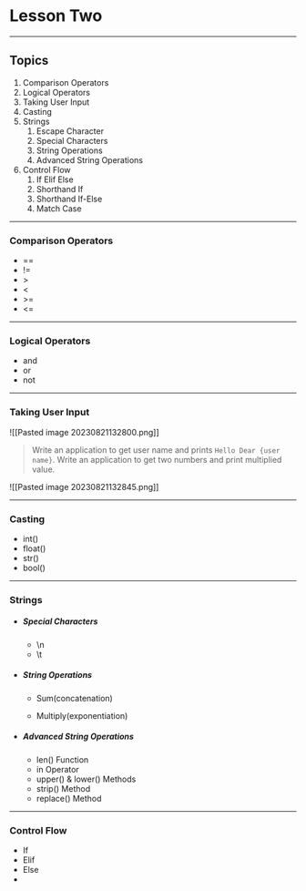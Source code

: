# Lesson Two

----

## Topics

1. Comparison Operators
2. Logical Operators
3. Taking User Input
4. Casting
5. Strings
	 1. Escape Character
	 2. Special Characters
	 3. String Operations
	 4. Advanced String Operations
6. Control Flow
	 1. If Elif Else
	 2. Shorthand If
	 3. Shorthand If-Else
	 4. Match Case

---

### Comparison Operators

- ==
- !=
- \>
- <
- \>=
- <=

---

### Logical Operators

- and
- or
- not

---

### Taking User Input

![[Pasted image 20230821132800.png]]

> Write an application to get user name and prints `Hello Dear {user name}`.
> Write an application to get two numbers and print multiplied value.

![[Pasted image 20230821132845.png]]

---

### Casting

- int()
- float()
- str()
- bool()

---

### Strings

- ##### Special Characters
  - \\n
  - \\t


- ##### String Operations
  - Sum(concatenation)
 
  - Multiply(exponentiation)


- ##### Advanced String Operations
  - len() Function
  - in Operator
  - upper() & lower() Methods
  - strip() Method
  - replace() Method

---

### Control Flow

- If
- Elif
- Else
-
